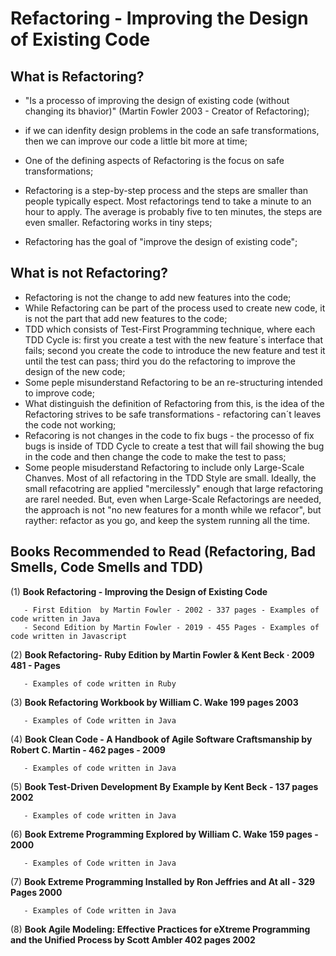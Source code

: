 # Refactoring - Improving the Design of Existing Code

## What is Refactoring?

- "Is a processo of improving the design of existing code (without changing its bhavior)" (Martin Fowler 2003 - Creator of Refactoring);

- if we can idenfity design problems in the code an safe transformations, then we can improve our code a little bit more at time;
- One of the defining aspects of Refactoring is the focus on safe transformations;
- Refactoring is a step-by-step process and the steps are smaller than people typically espect. Most refactorings tend to take a minute to an hour to apply. The average is probably five to ten minutes, the steps are even smaller. Refactoring works in tiny steps;
- Refactoring has the goal of "improve the design of existing code";

## What is not Refactoring?

- Refactoring is not the change to add new features into the code;
- While Refactoring can be part of the process used to create new code, it is not the part that add new features to the code;
- TDD which consists of Test-First Programming technique, where each TDD Cycle is: first you create a test with the new feature´s interface that fails; second you create the code to introduce the new feature and test it until the test can pass; third you do the refactoring to improve the design of the new code;
- Some peple misunderstand Refactoring to be an re-structuring intended to improve code; 
- What distinguish the definition of Refactoring from this, is the idea of the Refactoring strives to be safe transformations - refactoring can´t leaves the code not working;
- Refacoring is not changes in the code to fix bugs - the processo of fix bugs is inside of TDD Cycle to create a test that will fail showing the bug in the code and then change the code to make the test to pass;
- Some people misuderstand Refactoring to include only Large-Scale Chanves. Most of all refactoring in the TDD Style are small. Ideally, the small refacotring are applied "mercilessly" enough that large refactoring are rarel needed. But, even when Large-Scale Refactorings are needed, the approach is not "no new features for a month while we refacor", but rayther: refactor as you go, and keep the system running all the time.

## Books Recommended to Read (Refactoring, Bad Smells, Code Smells and TDD)

(1) **Book Refactoring - Improving the Design of Existing Code**
    
       - First Edition  by Martin Fowler - 2002 - 337 pages - Examples of code written in Java 
       - Second Edition by Martin Fowler - 2019 - 455 Pages - Examples of code written in Javascript
    
(2) **Book Refactoring-  Ruby Edition by Martin Fowler & Kent Beck · 2009 481 - Pages**

       - Examples of code written in Ruby
    
(3) **Book Refactoring Workbook by William C. Wake  199 pages 2003**

       - Examples of Code written in Java

(4) **Book Clean Code - A Handbook of Agile Software Craftsmanship by Robert C. Martin - 462 pages - 2009**

       - Examples of code written in Java
    
(5) **Book Test-Driven Development By Example by Kent Beck - 137 pages 2002**

       - Examples of code written in Java

(6) **Book Extreme Programming Explored by William C. Wake 159 pages - 2000**

       - Examples of Code written in Java

(7) **Book Extreme Programming Installed  by Ron Jeffries and At all - 329 Pages 2000** 

       - Examples of Code written in Java

(8) **Book Agile Modeling: Effective Practices for eXtreme Programming and the Unified Process by Scott Ambler 402 pages 2002**
    
    
